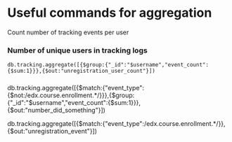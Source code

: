 # Useful commands for aggregation

Count number of tracking events per user

### Number of unique users in tracking logs
```
db.tracking.aggregate([{$group:{"_id":"$username","event_count":{$sum:1}}},{$out:"unregistration_user_count"}])
```

### 
db.tracking.aggregate([{$match:{"event_type":{$not:/edx\.course\.enrollment.*/}}},{$group:{"_id":"$username","event_count":{$sum:1}}},{$out:"number_did_something"}])


db.tracking.aggregate([{$match:{"event_type":/edx\.course\.enrollment.*/}},{$out:"unregistration_event"}])




